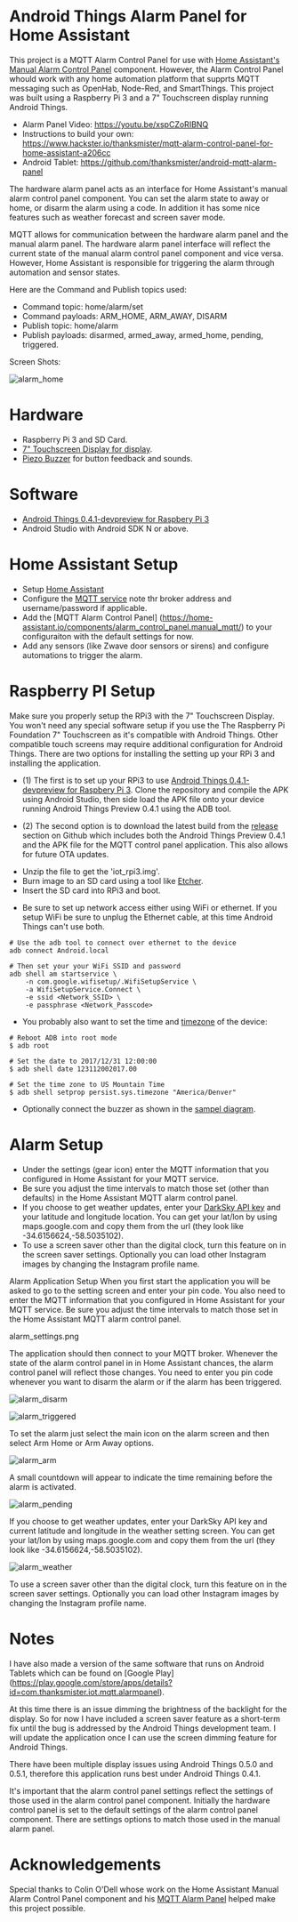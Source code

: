 # Android Things Alarm Panel for Home Assistant

This project is a MQTT Alarm Control Panel for use with [Home Assistant's Manual Alarm Control Panel](https://home-assistant.io/components/alarm_control_panel.manual_mqtt/) component. However, the Alarm Control Panel whould work with any home automation platform that supprts MQTT messaging such as OpenHab, Node-Red, and SmartThings. This project was built using a Raspberry Pi 3 and a 7" Touchscreen display running Android Things.

- Alarm Panel Video: https://youtu.be/xspCZoRIBNQ
- Instructions to build your own: https://www.hackster.io/thanksmister/mqtt-alarm-control-panel-for-home-assistant-a206cc
- Android Tablet: https://github.com/thanksmister/android-mqtt-alarm-panel

The hardware alarm panel acts as an interface for Home Assistant's manual alarm control panel component. You can set the alarm state to away or home, or disarm the alarm using a code. In addition it has some nice features such as weather forecast and screen saver mode.

MQTT allows for communication between the hardware alarm panel and the manual alarm panel. The hardware alarm panel interface will reflect the current state of the manual alarm control panel component and vice versa. However, Home Assistant is responsible for triggering the alarm through automation and sensor states.

Here are the Command and Publish topics used:

- Command topic:  home/alarm/set
- Command payloads: ARM_HOME, ARM_AWAY, DISARM
- Publish topic: home/alarm
- Publish payloads: disarmed, armed_away, armed_home, pending, triggered.

Screen Shots:

![alarm_home](https://user-images.githubusercontent.com/142340/29889460-9f615642-8d9a-11e7-99a6-1a49529dd580.png)

# Hardware

- Raspberry Pi 3 and SD Card.
- [7" Touchscreen Display for display](https://www.adafruit.com/product/2718).
- [Piezo Buzzer](https://www.adafruit.com/product/160) for button feedback and sounds.

# Software

- [Android Things 0.4.1-devpreview for Raspbery Pi 3](https://developer.android.com/things/hardware/raspberrypi.html)
- Android Studio with Android SDK N or above.

# Home Assistant Setup

- Setup [Home Assistant](https://home-assistant.io/getting-started/)
- Configure the [MQTT service](https://home-assistant.io/components/mqtt/) note thr broker address and username/password if applicable.
- Add the [MQTT Alarm Control Panel] (https://home-assistant.io/components/alarm_control_panel.manual_mqtt/) to your configuraiton with the default settings for now.
- Add any sensors (like Zwave door sensors or sirens) and configure automations to trigger the alarm.

# Raspberry PI Setup

Make sure you properly setup the RPi3 with the 7" Touchscreen Display.  You won't need any special software setup if you use the The Raspberry Pi Foundation 7" Touchscreen as it's compatible with Android Things. Other compatible touch screens may require additional configuration for Android Things. There are two options for installing the setting up your RPi 3 and installing the application. 

- (1) The first is to set up your RPi3 to use [Android Things 0.4.1-devpreview for Raspbery Pi 3](https://developer.android.com/things/hardware/raspberrypi.html). Clone the repository and compile the APK using Android Studio, then side load the APK file onto your device running Android Things Preview 0.4.1 using the ADB tool. 

- (2) The second option is to download the latest build from the [release](https://github.com/thanksmister/androidthings-mqtt-alarm-panel/releases/) section on Github which includes both the Android Things Preview 0.4.1 and the APK file for the MQTT control panel application. This also allows for future OTA updates.

 * Unzip the file to get the 'iot_rpi3.img'.
 * Burn image to an SD card using a tool like [Etcher](https://etcher.io/).
 * Insert the SD card into RPi3 and boot.  

- Be sure to set up network access either using WiFi or ethernet. If you setup WiFi be sure to unplug the Ethernet cable, at this time Android Things can't use both. 

```
# Use the adb tool to connect over ethernet to the device
adb connect Android.local

# Then set your your WiFi SSID and password
adb shell am startservice \
    -n com.google.wifisetup/.WifiSetupService \
    -a WifiSetupService.Connect \
    -e ssid <Network_SSID> \
    -e passphrase <Network_Passcode>
```

- You probably also want to set the time and [timezone](https://en.wikipedia.org/wiki/List_of_tz_database_time_zones) of the device:

```
# Reboot ADB into root mode
$ adb root

# Set the date to 2017/12/31 12:00:00
$ adb shell date 123112002017.00

# Set the time zone to US Mountain Time
$ adb shell setprop persist.sys.timezone "America/Denver"
```
- Optionally connect the buzzer as shown in the [sampel diagram](https://github.com/androidthings/drivers-samples/tree/master/pwmspeaker).

# Alarm Setup

- Under the settings (gear icon) enter the MQTT information that you configured in Home Assistant for your MQTT service.
- Be sure you adjust the time intervals to match those set (other than defaults) in the Home Assistant MQTT alarm control panel.
- If you choose to get weather updates, enter your [DarkSky API key](https://darksky.net/dev) and your latitude and longitude location. You can get your lat/lon by using maps.google.com and copy them from the url (they look like -34.6156624,-58.5035102).
- To use a screen saver other than the digital clock, turn this feature on in the screen saver settings. Optionally you can load other Instagram images by changing the Instagram profile name.  

Alarm Application Setup 
When you first start the application you will be asked to go to the setting screen and enter your pin code. You also need to enter the MQTT information that you configured in Home Assistant for your MQTT service. Be sure you adjust the time intervals to match those set in the Home Assistant MQTT alarm control panel. 

alarm_settings.png

The application should then connect to your MQTT broker. 
Whenever the state of the alarm control panel in  in Home Assistant chances, the alarm control panel will reflect those changes.  You need to enter you pin code whenever you want to disarm the alarm or if the alarm has been triggered.  

![alarm_disarm](https://user-images.githubusercontent.com/142340/29889459-9f557980-8d9a-11e7-996e-dcbfd54d44cc.png)

![alarm_triggered](https://user-images.githubusercontent.com/142340/29889462-9f6422dc-8d9a-11e7-923a-06cfcd6acff7.png)

To set the alarm just select the main icon on the alarm screen and then select Arm Home or Arm Away options.

![alarm_arm](https://user-images.githubusercontent.com/142340/29889458-9f33509e-8d9a-11e7-8bdf-aaad28d94328.png)

A small countdown will appear to indicate the time remaining before the alarm is activated. 

![alarm_pending](https://user-images.githubusercontent.com/142340/29889461-9f62d238-8d9a-11e7-9a0f-77baf385d812.png)

If you choose to get weather updates, enter your DarkSky API key and current latitude and longitude in the weather setting screen. You can get your lat/lon by using maps.google.com and copy them from the url (they look like -34.6156624,-58.5035102).

![alarm_weather](https://user-images.githubusercontent.com/142340/29889463-9f64e550-8d9a-11e7-8d06-cbb046588875.png)

To use a screen saver other than the digital clock, turn this feature on in the screen saver settings. Optionally you can load other Instagram images by changing the Instagram profile name.  

# Notes 

I have also made a version of the same software that runs on Android Tablets which can be found on [Google Play] (https://play.google.com/store/apps/details?id=com.thanksmister.iot.mqtt.alarmpanel).

At this time there is an issue dimming the brightness of the backlight for the display. So for now I have included a screen saver feature as a short-term fix until the bug is addressed by the Android Things development team.  I will update the application once I can use the screen dimming feature for Android Things.

There have been multiple display issues using Android Things 0.5.0 and 0.5.1, therefore this application runs best under Android Things 0.4.1. 

It's important that the alarm control panel settings reflect the settings of those used in the alarm control panel component. Initially the hardware control panel is set to the default settings of the alarm control panel component. There are settings options to match those used in the manual alarm panel. 

# Acknowledgements

Special thanks to Colin O'Dell whose work on the Home Assistant Manual Alarm Control Panel component and his [MQTT Alarm Panel](https://github.com/colinodell/mqtt-control-panel) helped make this project possible.
